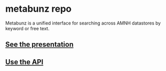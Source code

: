 # metabunz repo
Metabunz is a unified interface for searching across AMNH datastores by keyword or free text. 

## [See the presentation](https://docs.google.com/presentation/d/1JM69DM127BnX_miRYRft8m3xI0eqAn7tOkAYUMVmHvY/edit?usp=sharing)


## [Use the API](https://github.com/HackTheStacks/metabunz/tree/master/api)
